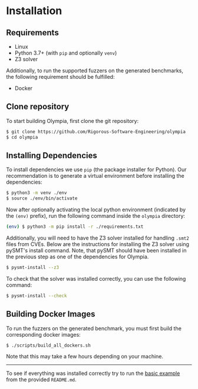 # Installation

## Requirements

- Linux
- Python 3.7+ (with `pip` and optionally `venv`)
- Z3 solver

Additionally, to run the supported fuzzers on the generated benchmarks, the
following requirement should be fulfilled:

- Docker

## Clone repository

To start building Olympia, first clone the git repository:

```bash
$ git clone https://github.com/Rigorous-Software-Engineering/olympia
$ cd olympia
```

## Installing Dependencies

To install dependencies we use `pip` (the package installer for Python).
Our recommendation is to generate a virtual environment before installing the
dependencies:

```bash
$ python3 -m venv ./env
$ source ./env/bin/activate
```

Now after optionally activating the local python environment (indicated by the `(env)` prefix), run the following
command inside the `olympia` directory:

```bash
(env) $ python3 -m pip install -r ./requirements.txt
```

Additionally, you will need to have the Z3 solver installed for handling `.smt2` files from CVEs.
Below are the instructions for installing the Z3 solver using pySMT's
install command.
Note, that pySMT should have been installed in the previous step as one of the dependencies for Olympia.

```bash
$ pysmt-install --z3
```

To check that the solver was installed correctly, you can use the following
command:

```bash
$ pysmt-install --check
```

## Building Docker Images

To run the fuzzers on the generated benchmark, you must first build the
corresponding docker images:

```bash
$ ./scripts/build_all_dockers.sh
```

Note that this may take a few hours depending on your machine.

-----

To see if everything was installed correctly try to run the [basic example](README.md#basic-usage-example)
from the provided `README.md`.
